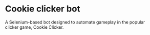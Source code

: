 # Cookie clicker bot

A Selenium-based bot designed to automate gameplay in the popular clicker game, Cookie Clicker.